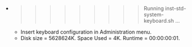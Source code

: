 * >>>>>>>>> Running inst-std-system-keyboard.sh ...
  * Insert keyboard configuration in Administration menu.
  * Disk size = 5628624K. Space Used = 4K. Runtime = 00:00:00:01.
